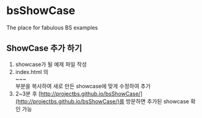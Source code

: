 bsShowCase
==========

The place for fabulous BS examples

## ShowCase 추가 하기

1. showcase가 될 예제 파일 작성
2. index.html 의 <div class='list'>~~~</div> 부분을 복사하여 새로 만든 showcase에 맞게 수정하여 추가
3. 2~3분 후 [http://projectbs.github.io/bsShowCase/](http://projectbs.github.io/bsShowCase/)를 방문하면 추가된 showcase 확인 가능
